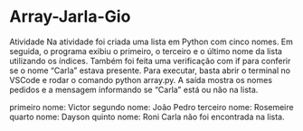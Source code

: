 # Array-Jarla-Gio
Atividade
Na atividade foi criada uma lista em Python com cinco nomes. Em seguida, o programa exibiu o primeiro, o terceiro e o último nome da lista utilizando os índices. Também foi feita uma verificação com if para conferir se o nome “Carla” estava presente. Para executar, basta abrir o terminal no VSCode e rodar o comando python array.py. A saída mostra os nomes pedidos e a mensagem informando se “Carla” está ou não na lista.

primeiro nome: Victor
segundo nome: João Pedro
terceiro nome: Rosemeire
quarto nome: Dayson
quinto nome: Roni
Carla não foi encontrada na lista.
